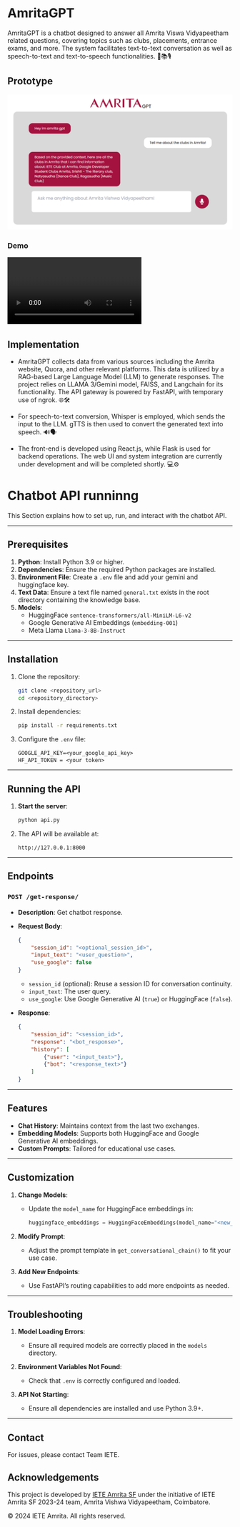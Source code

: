 # AmritaGPT
AmritaGPT is a chatbot designed to answer all Amrita Viswa Vidyapeetham related questions, covering topics such as clubs, placements, entrance exams, and more. The system facilitates text-to-text conversation as well as speech-to-text and text-to-speech functionalities. 🤖📚🎙️


## Prototype
![figma prototype](/assets/prototype_image.png)

### Demo
<video controls>
<source  src="./assets/final_1.mp4" type="video/mp4">
</video>

## Implementation
- AmritaGPT collects data from various sources including the Amrita website, Quora, and other relevant platforms. This data is utilized by a RAG-based Large Language Model (LLM) to generate responses. The project relies on LLAMA 3/Gemini model, FAISS, and Langchain for its functionality. The API gateway is powered by FastAPI, with temporary use of ngrok. 🌐🛠️

- For speech-to-text conversion, Whisper is employed, which sends the input to the LLM. gTTS is then used to convert the generated text into speech. 🔊🗣️

- The front-end is developed using React.js, while Flask is used for backend operations. The web UI and system integration are currently under development and will be completed shortly. 💻⚙️

# Chatbot API runninng

This Section explains how to set up, run, and interact with the chatbot API.

---

## Prerequisites

1. **Python**: Install Python 3.9 or higher.
2. **Dependencies**: Ensure the required Python packages are installed.
3. **Environment File**: Create a `.env` file and add your gemini and huggingface key.
4. **Text Data**: Ensure a text file named `general.txt` exists in the root directory containing the knowledge base.
5. **Models**:
   - HuggingFace `sentence-transformers/all-MiniLM-L6-v2`
   - Google Generative AI Embeddings (`embedding-001`)
   - Meta Llama `Llama-3-8B-Instruct`

---

## Installation

1. Clone the repository:
    ```bash
    git clone <repository_url>
    cd <repository_directory>
    ```

2. Install dependencies:
    ```bash
    pip install -r requirements.txt
    ```

3. Configure the `.env` file:
    ```env
    GOOGLE_API_KEY=<your_google_api_key>
    HF_API_TOKEN = <your token>
    ```

---

## Running the API

1. **Start the server**:
    ```bash
    python api.py
    ```

2. The API will be available at:
    ```
    http://127.0.0.1:8000
    ```

---

## Endpoints

### **`POST /get-response/`**
- **Description**: Get chatbot response.
- **Request Body**:
    ```json
    {
        "session_id": "<optional_session_id>",
        "input_text": "<user_question>",
        "use_google": false
    }
    ```
    - `session_id` (optional): Reuse a session ID for conversation continuity.
    - `input_text`: The user query.
    - `use_google`: Use Google Generative AI (`true`) or HuggingFace (`false`).

- **Response**:
    ```json
    {
        "session_id": "<session_id>",
        "response": "<bot_response>",
        "history": [
            {"user": "<input_text>"},
            {"bot": "<response_text>"}
        ]
    }
    ```

---

## Features

- **Chat History**: Maintains context from the last two exchanges.
- **Embedding Models**: Supports both HuggingFace and Google Generative AI embeddings.
- **Custom Prompts**: Tailored for educational use cases.

---


## Customization

1. **Change Models**:
    - Update the `model_name` for HuggingFace embeddings in:
        ```python
        huggingface_embeddings = HuggingFaceEmbeddings(model_name="<new_model_name>")
        ```

2. **Modify Prompt**:
    - Adjust the prompt template in `get_conversational_chain()` to fit your use case.

3. **Add New Endpoints**:
    - Use FastAPI’s routing capabilities to add more endpoints as needed.

---

## Troubleshooting

1. **Model Loading Errors**:
    - Ensure all required models are correctly placed in the `models` directory.

2. **Environment Variables Not Found**:
    - Check that `.env` is correctly configured and loaded.

3. **API Not Starting**:
    - Ensure all dependencies are installed and use Python 3.9+.

---

## Contact

For issues, please contact Team IETE.



## Acknowledgements
This project is developed by [IETE Amrita SF](https://github.com/IETEAmritaChapter) under the initiative of IETE Amrita SF 2023-24 team, Amrita Vishwa Vidyapeetham, Coimbatore. 

© 2024 IETE Amrita. All rights reserved.

